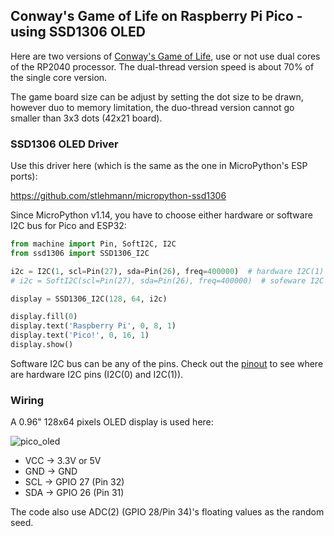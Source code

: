 ## Conway's Game of Life on Raspberry Pi Pico - using SSD1306 OLED

Here are two versions of [Conway's Game of Life](https://en.wikipedia.org/wiki/Conway%27s_Game_of_Life), use or not use dual cores of the RP2040 processor. The dual-thread version speed is about 70% of the single core version.

The game board size can be adjust by setting the dot size to be drawn, however duo to memory limitation, the duo-thread version cannot go smaller than 3x3 dots (42x21 board).

### SSD1306 OLED Driver

Use this driver here (which is the same as the one in MicroPython's ESP ports):

https://github.com/stlehmann/micropython-ssd1306

Since MicroPython v1.14, you have to choose either hardware or software I2C bus for Pico and ESP32:

```python
from machine import Pin, SoftI2C, I2C
from ssd1306 import SSD1306_I2C

i2c = I2C(1, scl=Pin(27), sda=Pin(26), freq=400000)  # hardware I2C(1)
# i2c = SoftI2C(scl=Pin(27), sda=Pin(26), freq=400000)  # sofeware I2C

display = SSD1306_I2C(128, 64, i2c)

display.fill(0)
display.text('Raspberry Pi', 0, 8, 1)
display.text('Pico!', 0, 16, 1)
display.show()

```

Software I2C bus can be any of the pins. Check out the [pinout](https://github.com/alankrantas/raspberrypi-pico-micropython-cookbook/blob/main/rpi-pico-pinout.jpg) to see where are hardware I2C pins (I2C(0) and I2C(1)).

### Wiring

A 0.96" 128x64 pixels OLED display is used here:

![pico_oled](https://user-images.githubusercontent.com/44191076/111094673-be48a880-8576-11eb-935b-a82cb6eca983.png)

* VCC -> 3.3V or 5V
* GND -> GND
* SCL -> GPIO 27 (Pin 32)
* SDA -> GPIO 26 (Pin 31)

The code also use ADC(2) (GPIO 28/Pin 34)'s floating values as the random seed.
